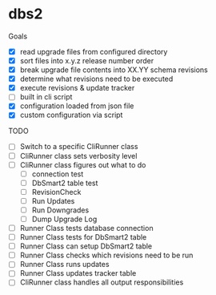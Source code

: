 dbs2
====

Goals

 - [x] read upgrade files from configured directory
 - [x] sort files into x.y.z release number order
 - [x] break upgrade file contents into XX.YY schema revisions
 - [x] determine what revisions need to be executed
 - [x] execute revisions & update tracker
 - [ ] built in cli script
 - [x] configuration loaded from json file
 - [x] custom configuration via script

TODO
 - [ ] Switch to a specific CliRunner class
 - [ ] CliRunner class sets verbosity level
 - [ ] CliRunner class figures out what to do
   - [ ] connection test
   - [ ] DbSmart2 table test
   - [ ] RevisionCheck
   - [ ] Run Updates
   - [ ] Run Downgrades
   - [ ] Dump Upgrade Log
 - [ ] Runner Class tests database connection
 - [ ] Runner Class tests for DbSmart2 table
 - [ ] Runner Class can setup DbSmart2 table
 - [ ] Runner Class checks which revisions need to be run
 - [ ] Runner Class runs updates
 - [ ] Runner Class updates tracker table
 - [ ] CliRunner class handles all output responsibilities

